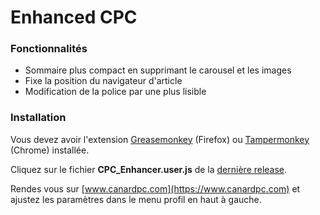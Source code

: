 # Enhanced CPC

### Fonctionnalités

- Sommaire plus compact en supprimant le carousel et les images
- Fixe la position du navigateur d'article
- Modification de la police par une plus lisible

### Installation

Vous devez avoir l'extension [Greasemonkey](https://addons.mozilla.org/fr/firefox/addon/greasemonkey/) (Firefox) ou [Tampermonkey](https://chrome.google.com/webstore/detail/tampermonkey/dhdgffkkebhmkfjojejmpbldmpobfkfo) (Chrome) installée.

Cliquez sur le fichier **CPC_Enhancer.user.js** de la [dernière release](https://github.com/bastien09/Enhanced_CPC/releases/latest).

Rendes vous sur [www.canardpc.com](https://www.canardpc.com) et ajustez les paramètres dans le menu profil en haut à gauche.